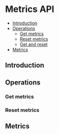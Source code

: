 # Metrics API

- [Introduction](#introduction)
- [Operations](#operations)
    - [Get metrics](#get-metrics)
    - [Reset metrics](#reset-metrics)
    - [Get and reset](#get-and-reset)
- [Metrics](#metrics)

## Introduction

<!-- Perseo implements a REST-based API that can be used to get relevant operational metrics. -->

## Operations

### Get metrics
<!--
```
GET /admin/metrics
```

The response payload is a multi-level JSON tree storing the information in an structured way. This structure is based on service and subservice (sometimesrefered to as "service path"). At any point of the tree, the value of a key could be `{}` to mean that there isn't actual information associated to that key.

At the first level there are two keys: **services** and **sum**. In sequence, **services** value is an object whose keys are service names and whose values are objects with information about the corresponding
service. The **sum** value is an object with information for the aggregated information for all services.

```
{
  "services": {
    "service1": <service 1 info>,
    "service2": <service 2 info>,
    ...
    "serviceN": <service N info>
  }
  "sum": <aggregated info for all services>
}
```

Regarding service information objects, they use two keys: **subservs** and **sum**. In sequence, **subservs** value is an object whose keys are subservice names and whose values are objects with information about
the corresponding subservice. The **sum** value is an object with information for the aggregated information for all subservices in the given services.

```
{
  "subservs": {
    "subservice1": <subservice 1 info>,
    "subservice2": <subservice 2 info>,
    ...
    "subserviceN": <subservice N info>
  }
  "sum": <aggregated info for all subservice in the given service>
}
```

Subservice names in the above structure are shown without the initial slash. E.g. if the subservice name is (as used in the `Fiware-ServicePath` header) `/gardens` then the key used for it would be
`gardens` (without `/`).
 
Regarding subservice information object, keys are the name of the different metrics.

```
{
  "metric1": <metric 1>,
  "metric2": <metric 2>,
  ...
  "metricN": <metric N>
}
```

The list of metrics is provided in [metrics section](#metrics).

Some additional remarks:

* Requests corresponding to invalid services or subservices are not included in the payload (i.e. their associated metrics are just ignored).

-->
### Reset metrics
<!--
```
DELETE /admin/metrics
```

This operation resets all metrics, as if Perseo would had just been started.


### Get and reset

```
GET /admin/metrics?reset=true
```

This operation (in fact, a variant of [get metrics](#get-metrics)) get results and, at the same time
in an atomical way, resets metrics.

-->
## Metrics
<!--
The following metrics are common with other IoT platform componentes (e.g. Orion Context Broker):

* **`incomingTransactions`**: number of requests consumed by Perseo. All kind of transactions (no matter if they are ok transactions or error transactions) count for this metric.
* **`incomingTransactionRequestSize`**: total size (bytes) in requests associated to incoming transactions ("in" from the point of view of Perseo). All kind of transactions (no matter if they are ok transactions or error transactions) count for this metric.
* **`incomingTransactionResponseSize`**: total size (bytes) in responses associated to incoming transactions ("out" from the point of view of Perseo). All kind of transactions (no matter if they are ok transactions or error transactions) count for this metric.
* **`incomingTransactionErrors`**: number of incoming transactions resulting in error.
* **`serviceTime`**: average time to serve a transaction. All kind of transactions (no matter if they are ok transactions or error transactions) count for this metric.
* **`outgoingTransactions`**: number of requests sent by Perseo (both notifications and forward requests to CPrs). All kind of transactions (no matter if they are ok transactions or error transactions) count for this metric.
* **`outgoingTransactionRequestSize`**: total size (bytes) in requests associated to outgoing transactions ("out" from the point of view of Perseo). All kind of transactions (no matter if they are ok transactions or error transactions) count for this metric.
* **`outgoingTransactionResponseSize`**: total size (bytes) in responses associated to outgoing transactions ("in" from the point of view of Perseo). All kind of transactions (no matter if they are ok transactions or error transactions) count for this metric.
* **`outgoingTransactionErrors`**: number of outgoing transactions resulting in error.

The following metrics are used only by Perseo:

* Notifications received from CB
    * **`notifications`**: total notifications
    * **`okNotifications`**: invalid notifications
    * **`failedNotifications`**: valid notifications
* rules creation operation
    * **`ruleCreation`**: number of rule creation operations
    * **`okRuleCreation`**: number of successful rule creation operations
    * **`failedRuleCreation`**: number of unsuccessful rule creation operations
* rules deletion operation
    * **`ruleDeletion`**: number of rule deletion operations
    * **`okRuleDeletion`**: number of successful rule deletion operations
    * **`failedRuleDeletion`**: number of unsuccessful rule deletion operations
* rules update operation
    * **`ruleUpdate`**: number of rule update operations
    * **`okRuleUpdate`**: number of successful rule update operations
    * **`failedRuleUpdate`**: number of unsuccessful rule update operations
* **`firedRules`**: rules fired: number of fired rules
* actions executed (per action type and total) successfully, that is:
    * **`okActionEntityUpdate`**
    * **`okActionSms`**
    * **`okActionEmail`**
    * **`okActionHttpPost`**
    * **`okActionTwitter`**
* actions  executed (per action type and total) with failure, that is:
    * **`failedActionEntityUpdate`**
    * **`failedActionSms`**
    * **`failedActionEmail`**
    * **`failedActionHttpPost`**
    * **`failedActionTwitter`**

-->